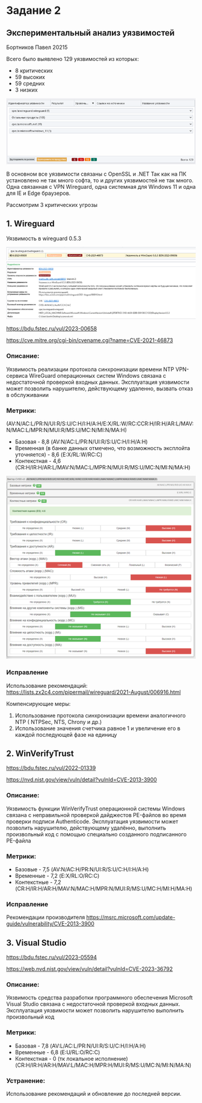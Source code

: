 # Задание 2
## Экспериментальный анализ уязвимостей 
Бортников Павел 20215

Всего было выявлено 129 уязвимостей из которых:
* 8 критических
* 59 высоких
* 59 средних
* 3 низких

![Alt text](image.png)

В основном все уязвимости связаны с OpenSSL и .NET
Так как на ПК установлено не так много софта, то и других уязвимостей не так много. Одна связанная с VPN Wireguard, одна системная для Windows 11 и одна для IE и Edge браузеров.

Рассмотрим 3 критических угрозы

## 1. Wireguard 
Уязвимость в wireguard 0.5.3

![Alt text](image-1.png)
![Alt text](image-2.png)

https://bdu.fstec.ru/vul/2023-00658

https://cve.mitre.org/cgi-bin/cvename.cgi?name=CVE-2021-46873

### Описание: 
Уязвимость реализации протокола синхронизации времени NTP VPN-сервиса WireGuard операционных систем Windows связана с недостаточной проверкой входных данных. Эксплуатация уязвимости может позволить нарушителю, действующему удаленно, вызвать отказ в обслуживании

### Метрики:
(AV:N/AC:L/PR:N/UI:R/S:U/C:H/I:H/A:H/E:X/RL:W/RC:CCR:H/IR:H/AR:L/MAV:N/MAC:L/MPR:N/MUI:R/MS:U/MC:N/MI:N/MA:H)
* Базовая - 8,8 (AV:N/AC:L/PR:N/UI:R/S:U/C:H/I:H/A:H)
* Временная (в банке данных отмечено, что возможность эксплойта уточняется) - 8,6 (E:X/RL:W/RC:C) 
* Контекстная - 4,6 (CR:H/IR:H/AR:L/MAV:N/MAC:L/MPR:N/MUI:R/MS:U/MC:N/MI:N/MA:H)

![Alt text](image-4.png)

### Исправление 
Использование рекомендаций: https://lists.zx2c4.com/pipermail/wireguard/2021-August/006916.html

Компенсирующие меры:
1) Использование протокола синхронизации времени аналогичного NTP ( NTPSec, NTS, Chrony и др.)
2) Использование значения счетчика равное 1 и увеличение его в каждой последующей фазе на единицу


## 2. WinVerifyTrust

https://bdu.fstec.ru/vul/2022-01339

https://nvd.nist.gov/view/vuln/detail?vulnId=CVE-2013-3900

### Описание:
Уязвимость функции WinVerifyTrust операционной системы Windows связана с неправильной проверкой дайджестов PE-файлов во время проверки подписи Authenticode. Эксплуатация уязвимости может позволить нарушителю, действующему удалённо, выполнить произвольный код с помощью специально созданного подписанного PE-файла

### Метрики:
* Базовые - 7,5 (AV:N/AC:H/PR:N/UI:R/S:U/C:H/I:H/A:H)
* Временные - 7,2 (E:X/RL:O/RC:C)
* Контекстные - 7,2 (CR:H/IR:H/AR:H/MAV:N/MAC:H/MPR:N/MUI:R/MS:U/MC:H/MI:H/MA:H)

### Исправление 
Рекомендации производителя https://msrc.microsoft.com/update-guide/vulnerability/CVE-2013-3900

## 3. Visual Studio

https://bdu.fstec.ru/vul/2023-05594

https://web.nvd.nist.gov/view/vuln/detail?vulnId=CVE-2023-36792

### Описание:
Уязвимость средства разработки программного обеспечения Microsoft Visual Studio связана с недостаточной проверкой входных данных. Эксплуатация уязвимости может позволить нарушителю выполнить произвольный код

### Метрики:

* Базовая - 7,8 (AV:L/AC:L/PR:N/UI:R/S:U/C:H/I:H/A:H)
* Временные - 6,8 (E:U/RL:O/RC:C)
* Контекстная - 0 (тк локальное исполнение) (CR:H/IR:H/AR:H/MAV:L/MAC:H/MPR:H/MUI:R/MS:U/MC:N/MI:N/MA:N)

### Устранение:

Использование рекомендаций и обновление до последней версии.




